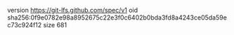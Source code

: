 version https://git-lfs.github.com/spec/v1
oid sha256:0f9e0782e98a8952675c22e3f0c6402b0bda3fd8a4243ce05da59ec73c924f12
size 681
